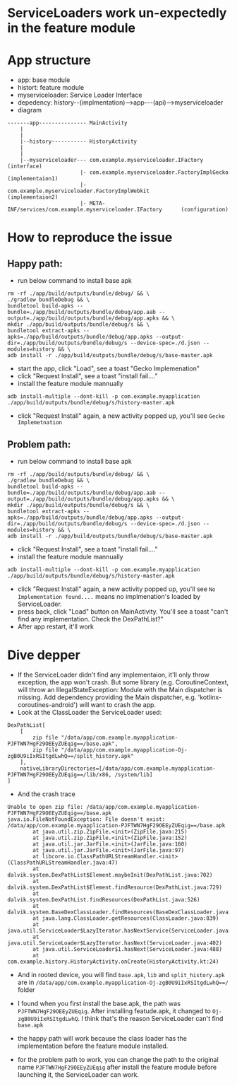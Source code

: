 ServiceLoaders work un-expectedly in the feature module
=====
# App structure
- app: base module
- histort: feature module
- myserviceloader: Service Loader Interface
- depedency: history--(implmentation)-->app---(api)-->myserviceloader
- diagram
```
-------app--------------- MainActivity
    |
    |    
    |--history----------- HistoryActivity
    |
    |
    |--myserviceloader--- com.example.myserviceloader.IFactory                        (interface)
                       |- com.example.myserviceloader.FactoryImplGecko                (implementaion1)
                       |- com.example.myserviceloader.FactoryImplWebkit               (implementaion2)
                       |- META-INF/services/com.example.myserviceloader.IFactory      (configuration)
```
# How to reproduce the issue
## Happy path:
- run below command to install base apk
```
rm -rf ./app/build/outputs/bundle/debug/ && \
./gradlew bundleDebug && \
bundletool build-apks --bundle=./app/build/outputs/bundle/debug/app.aab --output=./app/build/outputs/bundle/debug/app.apks && \
mkdir ./app/build/outputs/bundle/debug/s && \
bundletool extract-apks --apks=./app/build/outputs/bundle/debug/app.apks --output-dir=./app/build/outputs/bundle/debug/s --device-spec=./d.json --modules=history && \
adb install -r ./app/build/outputs/bundle/debug/s/base-master.apk
```
- start the app, click "Load", see a toast "Gecko Implemenation"
- click "Request Install", see a toast "install fail...."
- install the feature module mannually
```
adb install-multiple --dont-kill -p com.example.myapplication ./app/build/outputs/bundle/debug/s/history-master.apk
```
- click "Request Install" again, a new activity popped up, you'll see `Gecko Implemetnation`


## Problem path:
- run below command to install base apk
```
rm -rf ./app/build/outputs/bundle/debug/ && \
./gradlew bundleDebug && \
bundletool build-apks --bundle=./app/build/outputs/bundle/debug/app.aab --output=./app/build/outputs/bundle/debug/app.apks && \
mkdir ./app/build/outputs/bundle/debug/s && \
bundletool extract-apks --apks=./app/build/outputs/bundle/debug/app.apks --output-dir=./app/build/outputs/bundle/debug/s --device-spec=./d.json --modules=history && \
adb install -r ./app/build/outputs/bundle/debug/s/base-master.apk
```
- click "Request Install", see a toast "install fail...."
- install the feature module mannually
```
adb install-multiple --dont-kill -p com.example.myapplication ./app/build/outputs/bundle/debug/s/history-master.apk
```
- click "Request Install" again, a new activity popped up, you'll see `No Implementation found....` means no implmenation's loaded by ServiceLoader.
- press back, click "Load" button on MainActivity. You'll see a toast "can't find any implementation. Check the DexPathList?" 
- After app restart, it'll work

# Dive depper
- If the ServiceLoader didn't find any implementaion, it'll only throw exception, the app won't crash. But some library (e.g. CoroutineContext, will throw an IllegalStateException: Module with the Main dispatcher is missing. Add dependency providing the Main dispatcher, e.g. 'kotlinx-coroutines-android') will want to crash the app.
- Look at the ClassLoader the ServiceLoader used:
```
DexPathList[
	[
		zip file "/data/app/com.example.myapplication-PJFTWN7HgF29OEEyZUEqig==/base.apk", 
		zip file "/data/app/com.example.myapplication-Oj-zgB0U9iIxRSItgdLwhQ==/split_history.apk"
	],
	nativeLibraryDirectories=[/data/app/com.example.myapplication-PJFTWN7HgF29OEEyZUEqig==/lib/x86, /system/lib]
]
```
- And the crash trace
```
Unable to open zip file: /data/app/com.example.myapplication-PJFTWN7HgF29OEEyZUEqig==/base.apk
java.io.FileNotFoundException: File doesn't exist: /data/app/com.example.myapplication-PJFTWN7HgF29OEEyZUEqig==/base.apk
        at java.util.zip.ZipFile.<init>(ZipFile.java:215)
        at java.util.zip.ZipFile.<init>(ZipFile.java:152)
        at java.util.jar.JarFile.<init>(JarFile.java:160)
        at java.util.jar.JarFile.<init>(JarFile.java:97)
        at libcore.io.ClassPathURLStreamHandler.<init>(ClassPathURLStreamHandler.java:47)
        at dalvik.system.DexPathList$Element.maybeInit(DexPathList.java:702)
        at dalvik.system.DexPathList$Element.findResource(DexPathList.java:729)
        at dalvik.system.DexPathList.findResources(DexPathList.java:526)
        at dalvik.system.BaseDexClassLoader.findResources(BaseDexClassLoader.java:174)
        at java.lang.ClassLoader.getResources(ClassLoader.java:839)
        at java.util.ServiceLoader$LazyIterator.hasNextService(ServiceLoader.java:349)
        at java.util.ServiceLoader$LazyIterator.hasNext(ServiceLoader.java:402)
        at java.util.ServiceLoader$1.hasNext(ServiceLoader.java:488)
        at com.example.history.HistoryActivity.onCreate(HistoryActivity.kt:24)
```
- And in rooted device, you will find `base.apk`, `lib` and `split_history.apk` are in `/data/app/com.example.myapplication-Oj-zgB0U9iIxRSItgdLwhQ==/` folder
- I found when you first install the base.apk, the path was `PJFTWN7HgF29OEEyZUEqig`. After installing featude.apk, it changed to `Oj-zgB0U9iIxRSItgdLwhQ`. I think that's the reason ServiceLoader can't find `base.apk`

- the happy path will work because the class loader has the implementation before the feature module installed.
- for the problem path to work, you can change the path to the original name `PJFTWN7HgF29OEEyZUEqig` after install the feature module before launching it, the ServiceLoader can work.




